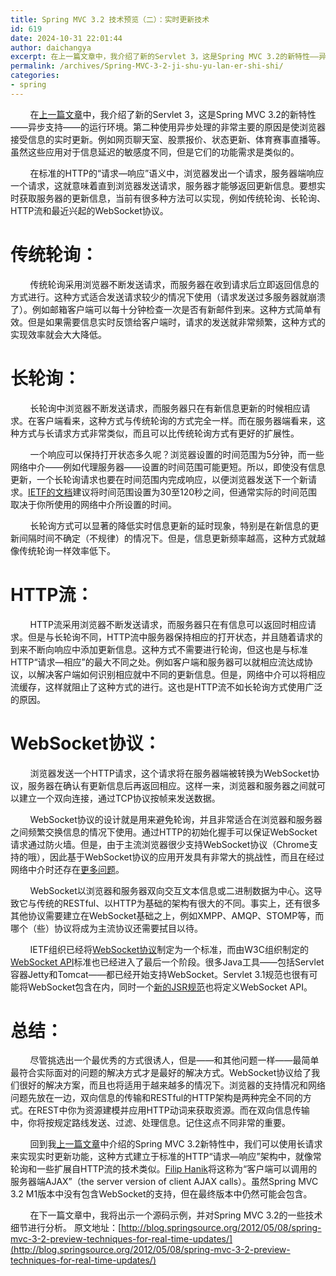 ```yaml
---
title: Spring MVC 3.2 技术预览（二）：实时更新技术
id: 619
date: 2024-10-31 22:01:44
author: daichangya
excerpt: 在上一篇文章中，我介绍了新的Servlet 3，这是Spring MVC 3.2的新特性——异步支持——的运行环境。第二种使用异步处理的非常主要的原因是使浏览器接受信息的实时更新。例如网页聊天室、股票报价、状态更新、体育赛事直播等。虽然这些应用对于信息延迟的敏感度不同，但是它们的功能需求是类似的。
permalink: /archives/Spring-MVC-3-2-ji-shu-yu-lan-er-shi-shi/
categories:
- spring
---
```



        在[上一篇文章](https://blog.jsdiff.com/archives/spring-mvc-3-2-preview-introducing-servlet-3-async-support)中，我介绍了新的Servlet 3，这是Spring MVC 3.2的新特性——异步支持——的运行环境。第二种使用异步处理的非常主要的原因是使浏览器接受信息的实时更新。例如网页聊天室、股票报价、状态更新、体育赛事直播等。虽然这些应用对于信息延迟的敏感度不同，但是它们的功能需求是类似的。

        在标准的HTTP的“请求—响应”语义中，浏览器发出一个请求，服务器端响应一个请求，这就意味着直到浏览器发送请求，服务器才能够返回更新信息。要想实时获取服务器的更新信息，当前有很多种方法可以实现，例如传统轮询、长轮询、HTTP流和最近兴起的WebSocket协议。

  

# 传统轮询：

        传统轮询采用浏览器不断发送请求，而服务器在收到请求后立即返回信息的方式进行。这种方式适合发送请求较少的情况下使用（请求发送过多服务器就崩溃了）。例如邮箱客户端可以每十分钟检查一次是否有新邮件到来。这种方式简单有效。但是如果需要信息实时反馈给客户端时，请求的发送就非常频繁，这种方式的实现效率就会大大降低。

  

# 长轮询：

        长轮询中浏览器不断发送请求，而服务器只在有新信息更新的时候相应请求。在客户端看来，这种方式与传统轮询的方式完全一样。而在服务器端看来，这种方式与长请求方式非常类似，而且可以比传统轮询方式有更好的扩展性。

        一个响应可以保持打开状态多久呢？浏览器设置的时间范围为5分钟，而一些网络中介——例如代理服务器——设置的时间范围可能更短。所以，即使没有信息更新，一个长轮询请求也要在时间范围内完成响应，以便浏览器发送下一个新请求。[IETF的文档](http://tools.ietf.org/html/rfc6202)建议将时间范围设置为30至120秒之间，但通常实际的时间范围取决于你所使用的网络中介所设置的时间。

        长轮询方式可以显著的降低实时信息更新的延时现象，特别是在新信息的更新间隔时间不确定（不规律）的情况下。但是，信息更新频率越高，这种方式就越像传统轮询一样效率低下。

  

# HTTP流：

        HTTP流采用浏览器不断发送请求，而服务器只在有信息可以返回时相应请求。但是与长轮询不同，HTTP流中服务器保持相应的打开状态，并且随着请求的到来不断向响应中添加更新信息。这种方式不需要进行轮询，但这也是与标准HTTP“请求—相应”的最大不同之处。例如客户端和服务器可以就相应流达成协议，以解决客户端如何识别相应就中不同的更新信息。但是，网络中介可以将相应流缓存，这样就阻止了这种方式的进行。这也是HTTP流不如长轮询方式使用广泛的原因。

  

# WebSocket协议：

        浏览器发送一个HTTP请求，这个请求将在服务器端被转换为WebSocket协议，服务器在确认有更新信息后再返回相应。这样一来，浏览器和服务器之间就可以建立一个双向连接，通过TCP协议按帧来发送数据。

        WebSocket协议的设计就是用来避免轮询，并且非常适合在浏览器和服务器之间频繁交换信息的情况下使用。通过HTTP的初始化握手可以保证WebSocket请求通过防火墙。但是，由于主流浏览器很少支持WebSocket协议（Chrome支持的哦），因此基于WebSocket协议的应用开发具有非常大的挑战性，而且在经过网络中介时还存在[更多问题](http://www.infoq.com/articles/Web-Sockets-Proxy-Servers)。

        WebSocket以浏览器和服务器双向交互文本信息或二进制数据为中心。这导致它与传统的RESTful、以HTTP为基础的架构有很大的不同。事实上，还有很多其他协议需要建立在WebSocket基础之上，例如XMPP、AMQP、STOMP等，而哪个（些）协议将成为主流协议还需要拭目以待。

        IETF组织已经将[WebSocket协议](http://tools.ietf.org/html/rfc6455)制定为一个标准，而由W3C组织制定的[WebSocket API](http://www.w3.org/TR/websockets)标准也已经进入了最后一个阶段。很多Java工具——包括Servlet容器Jetty和Tomcat——都已经开始支持WebSocket。Servlet 3.1规范也很有可能将WebSocket包含在内，同时一个[新的JSR规范](http://jcp.org/en/jsr/detail?id=356)也将定义WebSocket API。

  

# 总结：

        尽管挑选出一个最优秀的方式很诱人，但是——和其他问题一样——最简单最符合实际面对的问题的解决方式才是最好的解决方式。WebSocket协议给了我们很好的解决方案，而且也将适用于越来越多的情况下。浏览器的支持情况和网络问题先放在一边，双向信息的传输和RESTful的HTTP架构是两种完全不同的方式。在REST中你为资源建模并应用HTTP动词来获取资源。而在双向信息传输中，你将按规定路线发送、过滤、处理信息。记住这点不同非常的重要。

        回到我[上一篇文章](https://blog.jsdiff.com/archives/spring-mvc-3-2-preview-introducing-servlet-3-async-support)中介绍的Spring MVC 3.2新特性中，我们可以使用长请求来实现实时更新功能，这种方式建立于标准的HTTP“请求—响应”架构中，就像常轮询和一些扩展自HTTP流的技术类似。[Filip Hanik](http://www.tomcatexpert.com/blog/2012/04/24/websockets-tomcat-7)将这称为“客户端可以调用的服务器端AJAX”（the server version of client AJAX calls）。虽然Spring MVC 3.2 M1版本中没有包含WebSocket的支持，但在最终版本中仍然可能会包含。

        在下一篇文章中，我将出示一个源码示例，并对Spring MVC 3.2的一些技术细节进行分析。
原文地址：[http://blog.springsource.org/2012/05/08/spring-mvc-3-2-preview-techniques-for-real-time-updates/](http://blog.springsource.org/2012/05/08/spring-mvc-3-2-preview-techniques-for-real-time-updates/)
